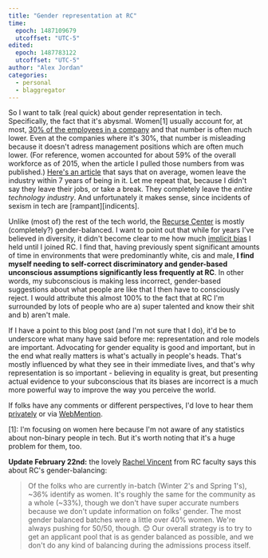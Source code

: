 ```yaml
---
title: "Gender representation at RC"
time:
  epoch: 1487109679
  utcoffset: "UTC-5"
edited:
  epoch: 1487783122
  utcoffset: "UTC-5"
author: "Alex Jordan"
categories:
  - personal
  - blaggregator
---
```


So I want to talk (real quick) about gender representation in tech. Specifically, the fact that it's abysmal. Women\[1] usually account for, at most, [30% of the employees in a company][stats] and that number is often much lower. Even at the companies where it's 30%, that number is misleading because it doesn't adress management positions which are often much lower. (For reference, women accounted for about 59% of the overall workforce as of 2015, when the article I pulled those numbers from was published.) [Here's an article][leave] that says that on average, women leave the industry within 7 years of being in it. Let me repeat that, because I didn't say they leave their jobs, or take a break. They completely leave the _entire technology industry_. And unfortunately it makes sense, since incidents of sexism in tech are [rampant][indicents].

Unlike (most of) the rest of the tech world, the [Recurse Center][] is mostly (completely?) gender-balanced. I want to point out that while for years I've believed in diversity, it didn't become clear to me how much [implicit bias][] I held until I joined RC. I find that, having previously spent significant amounts of time in environments that were predominantly white, cis and male, **I find myself needing to self-correct discriminatory and gender-based unconscious assumptions significantly less frequently at RC**. In other words, my subconscious is making less incorrect, gender-based suggestions about what people are like that I then have to consciously reject. I would attribute this almost 100% to the fact that at RC I'm surrounded by lots of people who are a) super talented and know their shit and b) aren't male.

If I have a point to this blog post (and I'm not sure that I do), it'd be to underscore what many have said before me: representation and role models are important. Advocating for gender equality is good and important, but in the end what really matters is what's actually in people's heads. That's mostly influenced by what they see in their immediate lives, and that's why representation is so important - believing in equality is great, but presenting actual evidence to your subconscious that its biases are incorrect is a much more powerful way to improve the way you perceive the world.

If folks have any comments or different perspectives, I'd love to hear them [privately][] or via [WebMention][].

 \[1]: I'm focusing on women here because I'm not aware of any statistics about non-binary people in tech. But it's worth noting that it's a huge problem for them, too.

**Update February 22nd:** the lovely [Rachel Vincent][] from RC faculty says this about RC's gender-balancing:

> Of the folks who are currently in-batch (Winter 2's and Spring 1's), ~36% identify as women. It's roughly the same for the community as a whole (~33%), though we don't have super accurate numbers because we don't update information on folks' gender. The most gender balanced batches were a little over 40% women. We're always pushing for 50/50, though. 😊 Our overall strategy is to try to get an applicant pool that is as gender balanced as possible, and we don't do any kind of balancing during the admissions process itself.

 [stats]: https://www.cnet.com/news/women-in-tech-the-numbers-dont-add-up/
 [leave]: http://fortune.com/2014/10/02/women-leave-tech-culture/
 [incidents]: http://geekfeminism.wikia.com/wiki/Category:Incidents
 [Recurse Center]: https://recurse.com
 [implicit bias]: https://www.opensocietyfoundations.org/voices/implicit-bias-and-social-justice
 [privately]: /contact
 [WebMention]: https://webmention.net/
 [Rachel Vincent]: https://twitter.com/rhonorv
